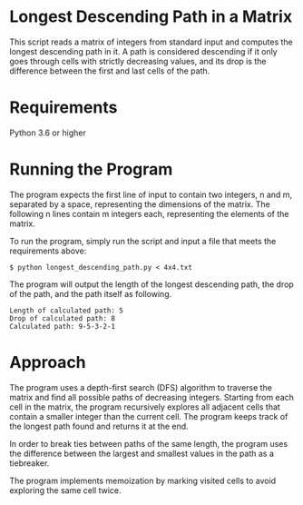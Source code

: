 # Longest Descending Path in a Matrix
This script reads a matrix of integers from standard input and computes the longest descending path in it. A path is considered descending if it only goes through cells with strictly decreasing values, and its drop is the difference between the first and last cells of the path.

# Requirements
Python 3.6 or higher

# Running the Program
The program expects the first line of input to contain two integers, n and m, separated by a space, representing the dimensions of the matrix. The following n lines contain m integers each, representing the elements of the matrix.

To run the program, simply run the script and input a file that meets the requirements above:

```console
$ python longest_descending_path.py < 4x4.txt
```

The program will output the length of the longest descending path, the drop of the path, and the path itself as following.
```console
Length of calculated path: 5
Drop of calculated path: 8
Calculated path: 9-5-3-2-1
```

# Approach
The program uses a depth-first search (DFS) algorithm to traverse the matrix and find all possible paths of decreasing integers. Starting from each cell in the matrix, the program recursively explores all adjacent cells that contain a smaller integer than the current cell. The program keeps track of the longest path found and returns it at the end.

In order to break ties between paths of the same length, the program uses the difference between the largest and smallest values in the path as a tiebreaker.

The program implements memoization by marking visited cells to avoid exploring the same cell twice.